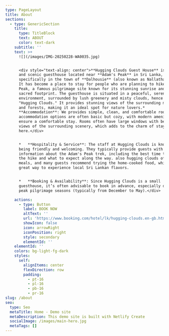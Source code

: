 ```yaml
---
type: PageLayout
title: About
sections:
  - type: GenericSection
    title:
      type: TitleBlock
      text: ABOUT
      color: text-dark
    subtitle: ''
    text: >+
      ![](/images/IMG-20250228-WA0035.jpg)


      <div style="text-align: center">**Hugging Clouds Guest House** is a cozy
      and scenic guesthouse located near **Adam's Peak** in Sri Lanka,
      specifically in the town of **Dalhousie** (also known as Nallathanniya).
      It has become a place to stay for people who are planning to hike Adam’s
      Peak, a famous pilgrimage site known for its stunning sunrise and the
      sacred footprint. The guesthouse is situated in a peaceful, serene
      environment, surrounded by lush greenery and misty clouds, hence the name
      "Hugging Clouds." It provides stunning views of the surrounding mountains
      and forests, making it an ideal spot for nature lovers.*  
      **Accommodation**: We provides simple, clean, and comfortable rooms. The
      accommodation options are often basic but cozy, with modern amenities to
      ensure a comfortable stay. Rooms often have large windows with beautiful
      views of the surrounding scenery, which adds to the charm of staying
      here.</div>


      *   **Hospitality & Service**: The staff at Hugging Clouds is known for
      being friendly and welcoming. They typically provide guests with useful
      information about the Adam's Peak trek, including the best time to start
      the hike and what to expect along the way. also hugging clouds offers
      meals, and many guests recommend trying the home-cooked food, which is a
      great way to experience local Sri Lankan flavors.


      *   **Booking & Availability**: Since Hugging Clouds is a small
      guesthouse, it’s often advisable to book in advance, especially during
      peak pilgrimage seasons (typically from December to May).</div>

    actions:
      - type: Button
        label: BOOK NOW
        altText: ''
        url: 'https://www.booking.com/hotel/lk/hugging-clouds.en-gb.html?aid800999'
        showIcon: false
        icon: arrowRight
        iconPosition: right
        style: secondary
        elementId: ''
    elementId: ''
    colors: bg-light-fg-dark
    styles:
      self:
        alignItems: center
        flexDirection: row
        padding:
          - pt-16
          - pl-16
          - pb-16
          - pr-16
slug: /about
seo:
  type: Seo
  metaTitle: Home - Demo site
  metaDescription: This demo site is built with Netlify Create
  socialImage: /images/main-hero.jpg
  metaTags: []
---
```

